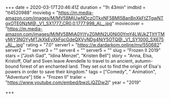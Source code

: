 +++
date = 2020-03-17T20:46:41Z
duration = "1h 43min"
imdbid = "tt4520988"
moviebg = "https://m.media-amazon.com/images/M/MV5BMjUwNDczOTkxNF5BMl5BanBnXkFtZTgwNTgxOTE0NzM@._V1_SX1777_CR0,0,1777,998_AL_.jpg"
moviecover = "https://m.media-amazon.com/images/M/MV5BMjA0YjYyZGMtN2U0Ni00YmY4LWJkZTItYTMyMjY3NGYyMTJkXkEyXkFqcGdeQXVyNDg4NjY5OTQ@._V1_SY1000_SX675_AL_.jpg"
rating = "7.0"
server1 = "https://w.dardarkom.online/mv/550682"
server2 = ""
server3 = ""
server4 = ""
server5 = ""
slug = "Frozen II 2019"
stars = ["Josh Gad", "Idina Menzel", "Kristen Bell"]
story = "Anna, Elsa, Kristoff, Olaf and Sven leave Arendelle to travel to an ancient, autumn-bound forest of an enchanted land. They set out to find the origin of Elsa's powers in order to save their kingdom."
tags = ["Comedy", " Animation", "Adventure"]
title = "Frozen II"
trailer = "https://www.youtube.com/embed/bwzLiQZDw2I"
year = "2019"

+++
